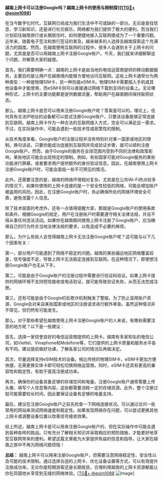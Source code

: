 **越南上网卡可以注册Google吗？越南上网卡的使用与限制探讨[[TG💪+ @esim1088](https://t.me/s/esim1088)]**

在当今数字化时代，互联网已经成为我们生活中不可或缺的一部分。无论是查找信息、学习新知识，还是进行社交娱乐，网络都为我们提供了极大的便利。而当我们计划前往越南旅行或长期居住时，如何便捷地接入互联网便成为了一个重要问题。近年来，随着电子签注和旅行签证的普及，越来越多的人选择去越南探索这个充满活力的国度。然而，在越南使用互联网的过程中，很多人会遇到关于上网卡的问题，尤其是是否可以用越南上网卡注册Google账户。今天，我们就来详细聊聊这个问题，并解答大家的疑惑。

首先，我们需要明确一点：越南的上网卡是由当地的电信运营商提供的移动数据服务，主要目的是让用户在越南境内能够方便地访问互联网。这些上网卡通常分为两种类型：一种是物理SIM卡，另一种则是eSIM卡。物理SIM卡需要插入手机或其他设备中才能使用，而eSIM卡则可以直接通过网络下载到支持的设备上。无论哪种形式，上网卡的主要功能都是提供数据流量，帮助用户在越南期间保持联网状态。

那么，越南上网卡是否可以用来注册Google账户呢？答案是可以的。理论上，任何具有合法IP地址的设备都可以尝试注册Google账户，只要该设备能够正常连接到互联网。越南上网卡作为一种合法的互联网接入方式，完全可以满足这一需求。不过，在实际操作中，可能会遇到一些技术性或政策性的限制。

从技术角度来看，Google账户的注册过程并没有特别针对某一国家或地区的限制。换句话说，只要你能成功连接到互联网并完成验证步骤，就可以顺利注册Google账户。然而，由于Google的服务在全球范围内受到不同的法律和政策影响，某些地区可能会出现特定的限制。例如，有些国家可能对Google服务的某些功能进行屏蔽，或者要求用户提供额外的身份验证信息。因此，在越南使用上网卡注册Google账户时，可能会面临一些不可预见的情况。

此外，还需要注意的是，越南的网络环境相对复杂，尤其是在公共Wi-Fi热点较多的情况下。如果你使用的上网卡连接的是一个安全性较低的网络，可能会增加账户被盗用的风险。因此，在注册Google账户时，务必确保所处的网络环境安全可靠，避免泄露个人信息。

除了技术层面的考虑外，还有一点值得提醒大家，那就是Google账户的使用条款和条件。根据Google的规定，用户在注册账户时需要遵守相关法律法规，并且不得从事任何违法活动。如果你在越南期间使用上网卡注册了Google账户，应当确保自己的行为符合当地法律法规的要求，以免造成不必要的麻烦。

那么，为什么有些人会觉得越南上网卡无法注册Google账户呢？这可能与以下几个因素有关：

第一，部分用户可能遇到了网络不稳定的问题。越南的某些偏远地区网络覆盖较差，信号强度不足，导致上网卡无法稳定连接到互联网。在这种情况下，即使想注册Google账户也无从下手。

第二，可能是由于Google账户的注册过程中需要进行验证码验证。如果上网卡提供的网络环境不支持短信接收或电话验证，就可能导致验证失败，从而无法完成注册。

第三，还有可能是由于Google的反欺诈机制触发了警报。为了防止滥用账户资源，Google会对来自某些国家或地区的注册请求进行额外审查。虽然这种情况并不常见，但仍然有可能发生。

那么，对于那些希望在越南使用上网卡注册Google账户的人来说，有哪些需要注意的地方呢？以下是一些建议：

首先，选择一家信誉良好的电信运营商提供的上网卡。越南有多家知名的电信公司，如Viettel、Vinaphone和Mobifone等，它们提供的上网卡质量和服务水平各有不同。建议提前做好功课，了解各家公司的情况后再做决定。

其次，尽量选择支持eSIM技术的设备。相比传统的物理SIM卡，eSIM卡更加方便快捷，无需更换实体卡即可轻松切换网络运营商。同时，eSIM卡还具有更高的兼容性和稳定性，有助于提高注册成功率。

再次，确保你的设备具备足够的存储空间和电量。注册Google账户通常需要上传头像、填写个人信息等内容，这些都需要消耗一定的存储资源。此外，整个注册过程可能需要较长时间，因此要保证设备有足够的电量支持。

最后，建议在注册Google账户之前先检查一下网络连接状况。可以通过访问一些常用的网站来测试网络速度和稳定性。如果发现网络存在问题，可以尝试更换其他上网卡或调整设备位置以改善信号接收效果。

综上所述，越南上网卡是可以用来注册Google账户的，但在实际操作中可能会遇到各种各样的挑战。只有充分了解相关知识并采取相应的预防措施，才能更好地享受互联网带来的便利。希望这篇文章能为大家提供有益的信息和指导，让大家在越南之旅中不再为网络问题烦恼！

**总结：** 越南上网卡可以用来注册Google账户，但需要注意网络稳定性、安全性以及可能的技术限制。通过选择合适的上网卡、优化设备设置等方式，可以有效提升注册成功率。无论你是短期游客还是长期居民，合理利用越南的上网卡资源都能让你在异国他乡享受到无缝的网络体验。[[TG💪+ @esim1088](https://t.me/s/esim1088) ![Image](https://i.postimg.cc/4NQfJmqS/Snipaste-2025-05-13-00-14-12.png)]